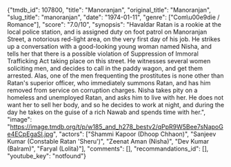 {"tmdb_id": 107800, "title": "Manoranjan", "original_title": "Manoranjan", "slug_title": "manoranjan", "date": "1974-01-11", "genre": ["Com\u00e9die / Romance"], "score": "7.0/10", "synopsis": "Havaldar Ratan is a rookie at the local police station, and is assigned duty on foot patrol on Manoranjan Street, a notorious red-light area, on the very first day of his job. He strikes up a conversation with a good-looking young woman named Nisha, and tells her that there is a possible violation of Suppression of Immoral Trafficking Act taking place on this street. He witnesses several women soliciting men, and decides to call in the paddy wagon, and get them arrested. Alas, one of the men frequenting the prostitutes is none other than Ratan's superior officer, who immediately summons Ratan, and has him removed from service on corruption charges. Nisha takes pity on a homeless and unemployed Ratan, and asks him to live with her. He does not want her to sell her body, and so he decides to work at night, and during the day he takes on the guise of a rich Nawab and spends time with her.", "image": "https://image.tmdb.org/t/p/w185_and_h278_bestv2/qPpR9W5Bee7sNapoGe4ECpEgaSI.jpg", "actors": ["Shammi Kapoor (Dhoop Chhaon)", "Sanjeev Kumar (Constable Ratan 'Sheru')", "Zeenat Aman (Nisha)", "Dev Kumar (Balram)", "Faryal (Lolita)"], "comments": [], "recommandations_id": [], "youtube_key": "notfound"}